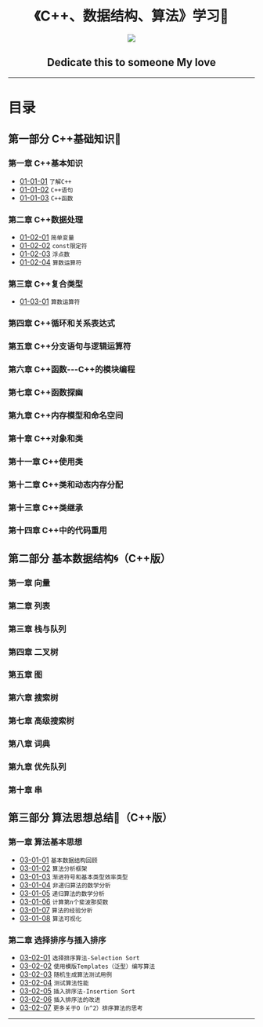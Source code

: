 <h1 align="center">《C++、数据结构、算法》学习📖</h1>
<p align="center"><img src="https://timgsa.baidu.com/timg?image&quality=80&size=b9999_10000&sec=1496673960064&di=c9c5de36faba9b267e6b5e3c123af80f&imgtype=0&src=http%3A%2F%2Fp7.qhimg.com%2Ft0128b2c0313adbfc60.png" /></p>

<h2 align="center">Dedicate this to someone My love</h2>

---

# 目录

## 第一部分 C++基础知识💪

### 第一章 C++基本知识

* [01-01-01](https://github.com/TYRMars/AlgorithmLearn/tree/master/CppLearn/01-01-01) `了解C++`
* [01-01-02](https://github.com/TYRMars/AlgorithmLearn/tree/master/CppLearn/01-01-02) `C++语句`
* [01-01-03](https://github.com/TYRMars/AlgorithmLearn/tree/master/CppLearn/01-01-03) `C++函数`

### 第二章 C++数据处理

* [01-02-01](https://github.com/TYRMars/AlgorithmLearn/tree/master/CppLearn/01-02-01) `简单变量`
* [01-02-02](https://github.com/TYRMars/AlgorithmLearn/tree/master/CppLearn/01-02-02) `const限定符`
* [01-02-03](https://github.com/TYRMars/AlgorithmLearn/tree/master/CppLearn/01-02-03) `浮点数`
* [01-02-04](https://github.com/TYRMars/AlgorithmLearn/tree/master/CppLearn/01-02-04) `算数运算符`

### 第三章 C++复合类型

* [01-03-01](https://github.com/TYRMars/AlgorithmLearn/tree/master/CppLearn/01-02-04) `算数运算符`

### 第四章 C++循环和关系表达式

### 第五章 C++分支语句与逻辑运算符

### 第六章 C++函数---C++的模块编程

### 第七章 C++函数探幽

### 第九章 C++内存模型和命名空间

### 第十章 C++对象和类

### 第十一章 C++使用类

### 第十二章 C++类和动态内存分配

### 第十三章 C++类继承

### 第十四章 C++中的代码重用

## 第二部分 基本数据结构🌀（C++版）

### 第一章 向量

### 第二章 列表

### 第三章 栈与队列

### 第四章 二叉树

### 第五章 图

### 第六章 搜索树

### 第七章 高级搜索树

### 第八章 词典

### 第九章 优先队列

### 第十章 串

## 第三部分 算法思想总结🍇（C++版）

### 第一章 算法基本思想

* [03-01-01](https://github.com/TYRMars/AlgorithmLearn#03-01-01) `基本数据结构回顾`
* [03-01-02](https://github.com/TYRMars/AlgorithmLearn#03-01-02) `算法分析框架`
* [03-01-03](https://github.com/TYRMars/AlgorithmLearn#03-01-03) `渐进符号和基本类型效率类型`
* [03-01-04](https://github.com/TYRMars/AlgorithmLearn#03-01-04) `非递归算法的数学分析`
* [03-01-05](https://github.com/TYRMars/AlgorithmLearn#03-01-05) `递归算法的数学分析`
* [03-01-06](https://github.com/TYRMars/AlgorithmLearn#03-01-06) `计算第n个斐波那契数`
* [03-01-07](https://github.com/TYRMars/AlgorithmLearn#03-01-07) `算法的经验分析`
* [03-01-08](https://github.com/TYRMars/AlgorithmLearn#03-01-08) `算法可视化`

### 第二章 选择排序与插入排序

* [03-02-01](https://github.com/TYRMars/AlgorithmLearn#03-02-01) `选择排序算法-Selection Sort`
* [03-02-02](https://github.com/TYRMars/AlgorithmLearn#03-02-02) `使用模版Templates（泛型）编写算法`
* [03-02-03](https://github.com/TYRMars/AlgorithmLearn#03-02-03) `随机生成算法测试用例`
* [03-02-04](https://github.com/TYRMars/AlgorithmLearn#03-02-04) `测试算法性能`
* [03-02-05](https://github.com/TYRMars/AlgorithmLearn#03-02-05) `插入排序法-Insertion Sort`
* [03-02-06](https://github.com/TYRMars/AlgorithmLearn#03-02-06) `插入排序法的改进`
* [03-02-07](https://github.com/TYRMars/AlgorithmLearn#03-02-07) `更多关于O（n^2）排序算法的思考`

---
